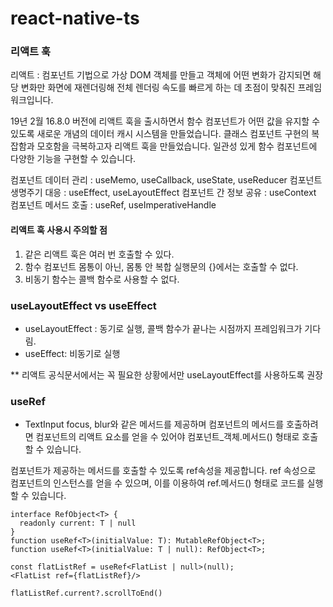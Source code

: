 # react-native-ts

### 리액트 훅

리액트 : 컴포넌트 기법으로 가상 DOM 객체를 만들고 객체에 어떤 변화가 감지되면 해당 변화만 화면에 재렌더링해 전체 렌더링 속도를 빠르게 하는 데 초점이 맞춰진 프레임워크입니다.

19년 2월 16.8.0 버전에 리액트 훅을 출시하면서 함수 컴포넌트가 어떤 값을 유지할 수 있도록 새로운 개념의 데이터 캐시 시스템을 만들었습니다.
클래스 컴포넌트 구현의 복잡함과 모호함을 극복하고자 리액트 훅을 만들었습니다. 일관성 있게 함수 컴포넌트에 다양한 기능을 구현할 수 있습니다.

컴포넌트 데이터 관리 : useMemo, useCallback, useState, useReducer
컴포넌트 생명주기 대응 : useEffect, useLayoutEffect
컴포넌트 간 정보 공유 : useContext
컴포넌트 메서드 호출 : useRef, useImperativeHandle

#### 리액트 훅 사용시 주의할 점

1. 같은 리액트 훅은 여러 번 호출할 수 있다.
2. 함수 컴포넌트 몸통이 아닌, 몸통 안 복합 실행문의 {}에서는 호출할 수 없다.
3. 비동기 함수는 콜백 함수로 사용할 수 없다.


### useLayoutEffect vs useEffect 
- useLayoutEffect : 동기로 실행, 콜백 함수가 끝나는 시점까지 프레임워크가 기다림. 
- useEffect: 비동기로 실행

** 리액트 공식문서에서는 꼭 필요한 상황에서만 useLayoutEffect를 사용하도록 권장

### useRef

- TextInput focus, blur와 같은 메서드를 제공하며 
컴포넌트의 메서드를 호출하려면 컴포넌트의 리액트 요소를 얻을 수 있어야 컴포넌트_객체.메서드() 형태로 호출할 수 있습니다.

컴포넌트가 제공하는 메서드를 호출할 수 있도록 ref속성을 제공합니다.
ref 속성으로 컴포넌트의 인스턴스를 얻을 수 있으며, 이를 이용하여 ref.메서드() 형태로 코드를 실행할 수 있습니다.

  ```
  interface RefObject<T> {
    readonly current: T | null
  }
  function useRef<T>(initialValue: T): MutableRefObject<T>;
  function useRef<T>(initialValue: T | null): RefObject<T>;
  ```
  ```
  const flatListRef = useRef<FlatList | null>(null);
  <FlatList ref={flatListRef}/>
  ```
  ```
  flatListRef.current?.scrollToEnd()
  ```

